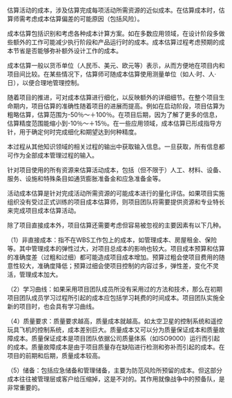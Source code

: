 
估算活动的成本，涉及估算完成每项活动所需资源的近似成本。在估算成本时，估算师需考虑成本估算偏差的可能原因（包括风险）。

成本估算包括识别和考虑各种成本计算方案。如在多数应用领域，在设计阶段多做些额外的工作可能减少执行阶段和产品运行时的成本。成本估算过程考虑预期的成本节省是否能够弥补额外设计工作的成本。

成本估算一般以货币单位（人民币、美元、欧元等）表示，从而方便地在项目内和项目间比较。在某些情况下，估算师可随成本估算使用测量单位（如人·时、人·日），以便合理地管理控制。

随着项目的推进，可对成本估算进行细化，以反映额外的详细细节。在整个项目生命期内，项目估算的准确性随着项目的进展而提高。例如在启动阶段，项目估算为粗略估算，估算范围为-50％～＋100％。在项目后期，因为了解了更多的信息，估算精度范围能缩小到-10％～＋15％。在一些应用领域，成本估算已形成指导方针，用于确定何时完成细化和期望达到何种精度。

本过程从其他知识领域的相关过程的输出中获取输入信息。一旦获取，所有信息都可作为全部成本管理过程的输入。

针对项目使用的所有资源来估算活动成本，包括（但不限于）人工、材料、设备、服务、设施和特殊条目如通货膨胀准备金和应急准备金等。

活动成本估算是针对完成活动所需资源的可能成本进行的量化评估。如果项目实施组织没有受过正式训练的项目成本估算师，则项目团队将需要提供资源和专业特长来完成项目成本估算活动。

除了项目直接成本外，项目估算还需要考虑但容易被忽视的主要因素有以下几种。

（1）非直接成本：指不在WBS工作包上的成本，如管理成本、房屋租金、保险等。其中管理成本的弹性过大，对项目总成本的影响也较大。项目成本预算和估算的准确度差（过粗和过细）都可能造成项目成本增加。预算过粗会使项目费用的随意性较大，准确度降低；预算过细会使项目控制的内容过多，弹性差，变化不灵活，管理成本加大。

（2）学习曲线：如果采用项目团队成员所没有采用过的方法和技术，那么在初期项目团队成员学习过程所引起的成本应包括学习耗费的时间成本。项目团队实施全新的项目时，也会具有学习曲线。

（4）质量要求：质量要求越高，质量成本就越高。如太空卫星的控制系统和遥控玩具飞机的控制系统，成本差别巨大。质量成本又可以分为质量保证成本和质量故障成本。质量保证成本是项目团队依据公司质量体系（如ISO9000）运行而引起的成本。质量故障成本是由于项目质量存在缺陷进行检测和弥补而引起的成本。在项目的前期和后期，质量成本较高。

（5）储备：包括应急储备和管理储备，主要为防范风险所预留的成本。但这部分成本往往被管理层或客户给压缩掉，这是不对的。其作用就像战争中的预备队，是非常重要的。
